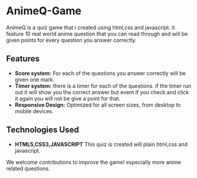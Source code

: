 
# AnimeQ-Game

AnimeQ is a quiz game that i created using html,css and  javascript. it feature 10 real world anime question that you can read through and will be given points for every question you answer correctly.

<!-- ## Demo [View Live Website](#) -->


## Features
- **Score system:** For each of the questions you answer correctly will be given one mark.
- **Timer system:** there is a timer for each of the questions. if the timer run out it will show you the correct answer but event if you check and click it again you will not be give a point for that.
- **Responsive Design:** Optimized for all screen sizes, from desktop to mobile devices.

## Technologies Used
- **HTML5,CSS3,JAVASCRIPT** This quiz is created will plain html,css and javascript.





We welcome contributions to improve the game! especially more anime related questions.




